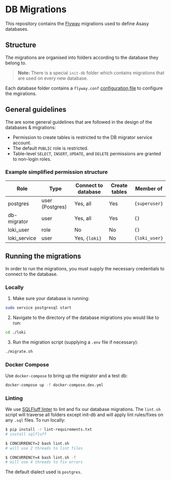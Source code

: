 # DB Migrations

This repository contains the [Flyway][flyway] migrations used to define Asasy databases.

## Structure

The migrations are organised into folders according to the database they belong to.

> **Note:** There is a special `init-db` folder which contains migrations that are used on every new database.

Each database folder contains a `flyway.conf` [configuration file][flyway-conf] to configure the mgirations.

## General guidelines

The are some general guidelines that are followed in the design of the databases & migrations:

- Permission to create tables is restricted to the DB migrator service account.
- The default `PUBLIC` role is restricted.
- Table-level `SELECT`, `INSERT`, `UPDATE`, and `DELETE` permissions are granted to non-login roles.

### Example simplified permission structure

| Role           | Type            | Connect to database | Create tables | Member of       |
| -------------- | --------------- | ------------------- | ------------- | --------------- |
| postgres       | user (Postgres) | Yes, all            | Yes           | `{superuser}`   |
| db-migrator    | user            | Yes, all            | Yes           | `{}`            |
| loki_user      | role            | No                  | No            | `{}`            |
| loki_service   | user            | Yes, `{loki}`       | No            | `{loki_user}`   |

## Running the migrations

In order to run the migrations, you must supply the necessary credentials to connect to the database.

### Locally

1. Make sure your database is running:

```bash
sudo service postgresql start
```

2. Navigate to the directory of the database migrations you would like to run:

```bash
cd ./loki
```

3. Run the migration script (supplying a `.env` file if necessary):

```bash
./migrate.sh
```

### Docker Compose

Use `docker-compose` to bring up the migrator and a test db:

```bash
docker-compose up -f docker-compose.dev.yml
```

### Linting

We use [SQLFluff linter][sqlfluff] to lint and fix our database migrations. The `lint.sh` script will traverse all folders except init-db and will apply lint rules/fixes on any `.sql` files. To run locally:

```bash
$ pip install -r lint-requirements.txt
# install sqlfluff

$ CONCURRENCY=2 bash lint.sh
# will use 2 threads to lint files

$ CONCURRENCY=4 bash lint.sh -f
# will use 4 threads to fix errors
```

The default dialect used is `postgres`.

[flyway]: https://flywaydb.org/
[flyway-conf]: https://flywaydb.org/documentation/configuration/configfile
[sqlfluff]: https://sqlfluff.com/
